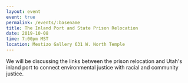 ```yaml
---
layout: event
event: true
permalink: /events/:basename
title: The Inland Port and State Prison Relocation
date: 2019-10-08
time: 7:00pm MST
location: Mestizo Gallery 631 W. North Temple
---
```


We will be discussing the links between the prison relocation and Utah's inland port to connect environmental justice with racial and community justice. 
